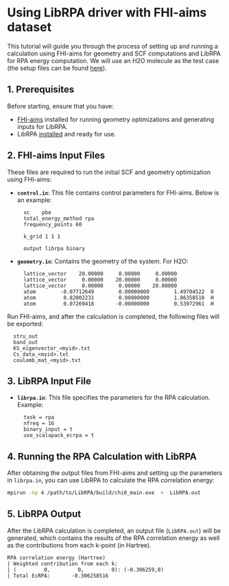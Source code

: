 # Using LibRPA driver with FHI-aims dataset

This tutorial will guide you through the process of setting up and running a calculation using FHI-aims for geometry and SCF computations and LibRPA for RPA energy computation. We will use an H2O molecule as the test case (the setup files can be found [here](https://github.com/Srlive1201/LibRPA/tree/master/regression_tests/testcases/mole_H2O/aims)).

## 1. **Prerequisites**
Before starting, ensure that you have:
- [FHI-aims](https://fhi-aims.org/get-the-code-menu/get-the-code) installed for running geometry optimizations and generating inputs for LibRPA.
- LibRPA [installed](../../install.md) and ready for use.

## 2. **FHI-aims Input Files**
These files are required to run the initial SCF and geometry optimization using FHI-aims:
- **`control.in`**: This file contains control parameters for FHI-aims. Below is an example:
  ```text
    xc    pbe
    total_energy_method rpa
    frequency_points 60

    k_grid 1 1 1

    output librpa binary
  ```

- **`geometry.in`**: Contains the geometry of the system. For H2O:
  ```text
    lattice_vector    20.00000     0.00000     0.00000
    lattice_vector     0.00000    20.00000     0.00000
    lattice_vector     0.00000     0.00000    20.00000
    atom        -0.07712649        0.00000000        1.49704522  O
    atom         0.82002231        0.00000000        1.86358518  H
    atom         0.07269418       -0.00000000        0.53972961  H
  ```
Run FHI-aims, and after the calculation is completed, the following files will be exported:
  ```text
    stru_out
    band_out
    KS_eigenvector_<myid>.txt
    Cs_data_<myid>.txt
    coulomb_mat_<myid>.txt
  ```
## 3. **LibRPA Input File**
- **`librpa.in`**: This file specifies the parameters for the RPA calculation. Example:
  ```text
    task = rpa
    nfreq = 16
    binary_input = t
    use_scalapack_ecrpa = t
  ```
## 4. **Running the RPA Calculation with LibRPA**
After obtaining the output files from FHI-aims and setting up the parameters in `librpa.in`, you can use LibRPA to calculate the RPA correlation energy:
```bash
mpirun -np 4 /path/to/LibRPA/build/chi0_main.exe  >  LibRPA.out
```
## 5. **LibRPA Output**
After the LibRPA calculation is completed, an output file (`LibRPA.out`) will be generated, which contains the results of the RPA correlation energy as well as the contributions from each k-point (in Hartree).
```text
RPA correlation energy (Hartree)
| Weighted contribution from each k:
| (         0,         0,         0): (-0.306259,0)
| Total EcRPA:       -0.306258516
```

